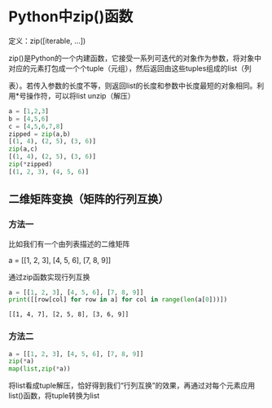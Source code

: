 # Python中zip()函数


定义：zip([iterable, ...])


zip()是Python的一个内建函数，它接受一系列可迭代的对象作为参数，将对象中对应的元素打包成一个个tuple（元组），然后返回由这些tuples组成的list（列


表）。若传入参数的长度不等，则返回list的长度和参数中长度最短的对象相同。利用*号操作符，可以将list unzip（解压）
```python
a = [1,2,3]
b = [4,5,6]
c = [4,5,6,7,8]
zipped = zip(a,b)
[(1, 4), (2, 5), (3, 6)]
zip(a,c)
[(1, 4), (2, 5), (3, 6)]
zip(*zipped)
[(1, 2, 3), (4, 5, 6)]
```

## 二维矩阵变换（矩阵的行列互换）


### 方法一


比如我们有一个由列表描述的二维矩阵


a = [[1, 2, 3], [4, 5, 6], [7, 8, 9]]


通过zip函数实现行列互换
```python
a = [[1, 2, 3], [4, 5, 6], [7, 8, 9]]
print([[row[col] for row in a] for col in range(len(a[0]))])
```
```
[[1, 4, 7], [2, 5, 8], [3, 6, 9]]
```
### 方法二

```python
a = [[1, 2, 3], [4, 5, 6], [7, 8, 9]]
zip(*a)
map(list,zip(*a))
```
将list看成tuple解压，恰好得到我们“行列互换”的效果，再通过对每个元素应用list()函数，将tuple转换为list
